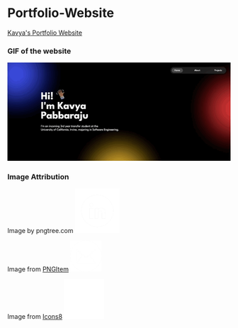 # Portfolio-Website
[Kavya's Portfolio Website](https://kavyaa-p.github.io/Portfolio-Website/)

### GIF of the website
<img src="Images/PortfolioWebsiteGIF.gif">

### Image Attribution
Image by pngtree.com
<img src="Images/linkedinLogo.png" width=100> 

Image from [PNGItem](https://www.pngitem.com/middle/hmTimJT_email-icon-email-icon-round-white-png-transparent/)
<img src="Images/emailLogo.png" width=70>

Image from [Icons8](https://icons8.com/icons/set/github--white)
<img src="Images/githubLogo.png" width=90>
